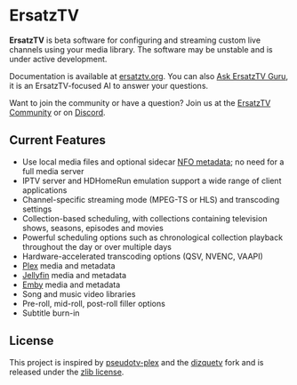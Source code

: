 # ErsatzTV

**ErsatzTV** is beta software for configuring and streaming custom live channels using your media library. The software may be unstable and is under active development.

Documentation is available at [ersatztv.org](https://ersatztv.org/). You can also [Ask ErsatzTV Guru](https://gurubase.io/g/ersatztv), it is an ErsatzTV-focused AI to answer your questions.

Want to join the community or have a question? Join us at the [ErsatzTV Community](https://discuss.ersatztv.org/) or on [Discord](https://discord.gg/hHaJm3yGy6).

## Current Features

- Use local media files and optional sidecar [NFO metadata](https://kodi.wiki/view/NFO_files); no need for a full media server
- IPTV server and HDHomeRun emulation support a wide range of client applications
- Channel-specific streaming mode (MPEG-TS or HLS) and transcoding settings
- Collection-based scheduling, with collections containing television shows, seasons, episodes and movies
- Powerful scheduling options such as chronological collection playback throughout the day or over multiple days
- Hardware-accelerated transcoding options (QSV, NVENC, VAAPI)
- [Plex](https://www.plex.tv/) media and metadata
- [Jellyfin](https://jellyfin.org/) media and metadata
- [Emby](https://emby.media/) media and metadata
- Song and music video libraries
- Pre-roll, mid-roll, post-roll filler options
- Subtitle burn-in

## License

This project is inspired by [pseudotv-plex](https://github.com/DEFENDORe/pseudotv) and
the [dizquetv](https://github.com/vexorian/dizquetv) fork and is released under the [zlib license](LICENSE).
